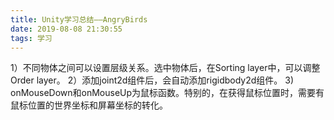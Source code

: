 ```yaml
---
title: Unity学习总结——AngryBirds
date: 2019-08-08 21:30:55
tags: 学习
---
```


1）不同物体之间可以设置层级关系。选中物体后，在Sorting layer中，可以调整Order layer。
2）添加joint2d组件后，会自动添加rigidbody2d组件。
3) onMouseDown和onMouseUp为鼠标函数。特别的，在获得鼠标位置时，需要有鼠标位置的世界坐标和屏幕坐标的转化。